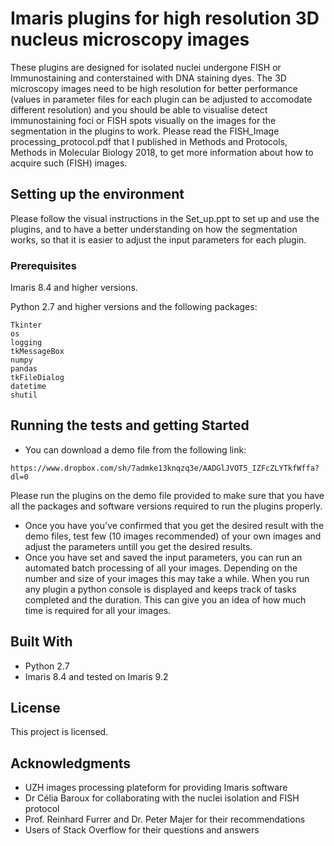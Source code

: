 # Imaris plugins for high resolution 3D nucleus microscopy images 

These plugins are designed for isolated nuclei undergone FISH or Immunostaining and conterstained with DNA staining dyes. The 3D microscopy images need to be high resolution for better performance (values in parameter files for each plugin can be adjusted to accomodate different resolution) and you should be able to visualise detect immunostaining foci or FISH spots visually on the images for the segmentation in the plugins to work. 
Please read the FISH_Image processing_protocol.pdf that I published in Methods and Protocols, Methods in Molecular Biology 2018, to get more information about how to acquire such (FISH) images.

## Setting up the  environment
Please follow the visual instructions in the Set_up.ppt to set up and use the plugins, and to have a better understanding on how the segmentation works, so that it is easier to adjust the input parameters for each plugin.

### Prerequisites

Imaris 8.4 and higher versions. 

Python 2.7 and higher versions and the following packages:
```
Tkinter
os
logging
tkMessageBox
numpy
pandas
tkFileDialog
datetime
shutil 

```

## Running the tests and getting Started

* You can download a demo file from the following link: 
```
https://www.dropbox.com/sh/7admke13knqzq3e/AADGlJVOT5_IZFcZLYTkfWffa?dl=0

```
Please run the plugins on the demo file provided to make sure that you have all the packages and software versions required to run the plugins properly. <br /> 
* Once you have you've confirmed that you get the desired result with the demo files, test few (10 images recommended) of your own images and adjust the parameters untill you get the desired results. <br /> 
* Once you have set and saved the input parameters, you can run an automated batch processing of all your images. Depending on the number and size of your images this may take a while. When you run any plugin a python console is displayed and keeps track of tasks completed and the duration. This can give you an idea of how much time is required for all your images.

## Built With

* Python 2.7
* Imaris 8.4 and tested on Imaris 9.2

## License

This project is licensed.

## Acknowledgments

* UZH images processing plateform for providing Imaris software
* Dr Célia Baroux for collaborating with the nuclei isolation and FISH protocol
* Prof. Reinhard Furrer and Dr. Peter Majer for their recommendations
* Users of Stack Overflow for their questions and answers
